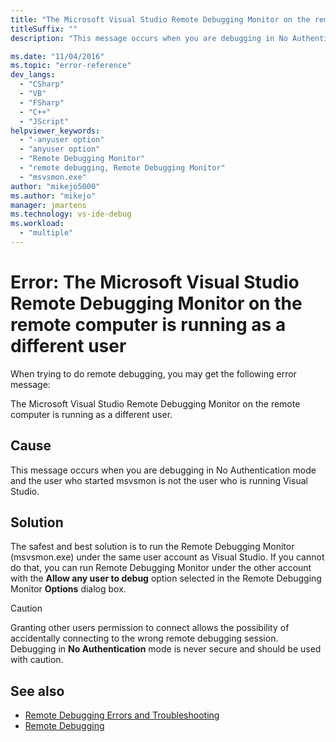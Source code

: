 ```yaml
---
title: "The Microsoft Visual Studio Remote Debugging Monitor on the remote computer is running as a different user"
titleSuffix: ""
description: "This message occurs when you are debugging in No Authentication mode and the user who started msvsmon is not the user who is running Visual Studio."

ms.date: "11/04/2016"
ms.topic: "error-reference"
dev_langs:
  - "CSharp"
  - "VB"
  - "FSharp"
  - "C++"
  - "JScript"
helpviewer_keywords:
  - "-anyuser option"
  - "anyuser option"
  - "Remote Debugging Monitor"
  - "remote debugging, Remote Debugging Monitor"
  - "msvsmon.exe"
author: "mikejo5000"
ms.author: "mikejo"
manager: jmartens
ms.technology: vs-ide-debug
ms.workload:
  - "multiple"
---
```

# Error: The Microsoft Visual Studio Remote Debugging Monitor on the remote computer is running as a different user
When trying to do remote debugging, you may get the following error message:

 The Microsoft Visual Studio Remote Debugging Monitor on the remote computer is running as a different user.

## Cause
 This message occurs when you are debugging in No Authentication mode and the user who started msvsmon is not the user who is running Visual Studio.

## Solution
 The safest and best solution is to run the Remote Debugging Monitor (msvsmon.exe) under the same user account as Visual Studio. If you cannot do that, you can run Remote Debugging Monitor under the other account with the **Allow any user to debug** option selected in the Remote Debugging Monitor **Options** dialog box.

> [!CAUTION]
> Granting other users permission to connect allows the possibility of accidentally connecting to the wrong remote debugging session. Debugging in **No Authentication** mode is never secure and should be used with caution.

## See also
- [Remote Debugging Errors and Troubleshooting](../debugger/remote-debugging-errors-and-troubleshooting.md)
- [Remote Debugging](../debugger/remote-debugging.md)
